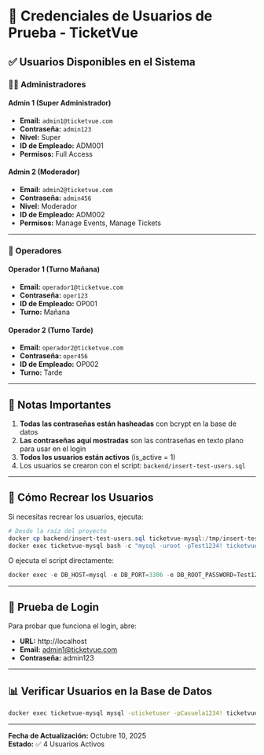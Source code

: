 # 🔐 Credenciales de Usuarios de Prueba - TicketVue

## ✅ Usuarios Disponibles en el Sistema

### 👨‍💼 Administradores

#### Admin 1 (Super Administrador)
- **Email:** `admin1@ticketvue.com`
- **Contraseña:** `admin123`
- **Nivel:** Super
- **ID de Empleado:** ADM001
- **Permisos:** Full Access

#### Admin 2 (Moderador)
- **Email:** `admin2@ticketvue.com`
- **Contraseña:** `admin456`
- **Nivel:** Moderador
- **ID de Empleado:** ADM002
- **Permisos:** Manage Events, Manage Tickets

---

### 👷 Operadores

#### Operador 1 (Turno Mañana)
- **Email:** `operador1@ticketvue.com`
- **Contraseña:** `oper123`
- **ID de Empleado:** OP001
- **Turno:** Mañana

#### Operador 2 (Turno Tarde)
- **Email:** `operador2@ticketvue.com`
- **Contraseña:** `oper456`
- **ID de Empleado:** OP002
- **Turno:** Tarde

---

## 📝 Notas Importantes

1. **Todas las contraseñas están hasheadas** con bcrypt en la base de datos
2. **Las contraseñas aquí mostradas** son las contraseñas en texto plano para usar en el login
3. **Todos los usuarios están activos** (is_active = 1)
4. Los usuarios se crearon con el script: `backend/insert-test-users.sql`

---

## 🔄 Cómo Recrear los Usuarios

Si necesitas recrear los usuarios, ejecuta:

```powershell
# Desde la raíz del proyecto
docker cp backend/insert-test-users.sql ticketvue-mysql:/tmp/insert-test-users.sql
docker exec ticketvue-mysql bash -c "mysql -uroot -pTest1234! ticketvue < /tmp/insert-test-users.sql"
```

O ejecuta el script directamente:
```powershell
docker exec -e DB_HOST=mysql -e DB_PORT=3306 -e DB_ROOT_PASSWORD=Test1234! -e DB_NAME=ticketvue ticketvue-backend node create-users.js
```

---

## 🧪 Prueba de Login

Para probar que funciona el login, abre:
- **URL:** http://localhost
- **Email:** admin1@ticketvue.com  
- **Contraseña:** admin123

---

## 📊 Verificar Usuarios en la Base de Datos

```bash
docker exec ticketvue-mysql mysql -uticketuser -pCasuela1234! ticketvue -e "SELECT id, email, user_type, employee_id, is_active FROM users;"
```

---

**Fecha de Actualización:** Octubre 10, 2025  
**Estado:** ✅ 4 Usuarios Activos
